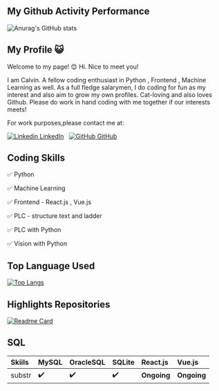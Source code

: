## My Github Activity Performance
![Anurag's GitHub stats](https://github-readme-stats.vercel.app/api?username=calvinlua&show_icons=true&theme=dracula)

## My Profile :smiley_cat:

Welcome to my page! :blush:
Hi. Nice to meet you! 

I am Calvin. A fellow coding enthusiast in Python , Frontend , Machine Learning as well. 
As a full fledge salarymen, I do coding for fun as my interest and also aim to grow my own profiles. 
Cat-loving and also loves Github. Please do work in hand coding with me together if our interests meets!

For work purposes,please contact me at:

[![Linkedin](https://i.stack.imgur.com/gVE0j.png) LinkedIn](https://www.linkedin.com/in/kelvin-luawenzheng)
&nbsp;
[![GitHub](https://i.stack.imgur.com/tskMh.png) GitHub](https://github.com/calvinlua/)

## Coding Skills 
:white_check_mark: Python

:white_check_mark: Machine Learning

:white_check_mark: Frontend - React.js , Vue.js

:white_check_mark: PLC - structure text and ladder

:white_check_mark: PLC with Python 

:white_check_mark: Vision with Python 

## Top Language Used

[![Top Langs](https://github-readme-stats.vercel.app/api/top-langs/?username=calvinlua&langs_count=5)](https://github.com/anuraghazra/github-readme-stats)

## Highlights Repositories

[![Readme Card](https://github-readme-stats.vercel.app/api/pin/?username=calvinlua&repo=Reinforment-Learning-Javascript)](https://github.com/calvinlua/Reinforment-Learning-Javascript)


## SQL
Skiils | MySQL | OracleSQL | SQLite | React.js | Vue.js
:------------ | :-------------| :-------------| :-------------| :-------------| :-------------
substr | :heavy_check_mark: | :heavy_check_mark: | :heavy_check_mark: | <b>Ongoing</b> | <b>Ongoing</b>

